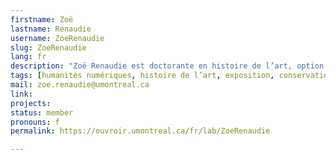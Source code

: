 ```yaml
---
firstname: Zoë
lastname: Renaudie
username: ZoeRenaudie
slug: ZoeRenaudie
lang: fr
description: "Zoë Renaudie est doctorante en histoire de l’art, option muséologie et en humanités numériques."
tags: [humanités numériques, histoire de l’art, exposition, conservation-restauration]
mail: zoe.renaudie@umontreal.ca
link:
projects: 
status: member
pronouns: f
permalink: https://ouvroir.umontreal.ca/fr/lab/ZoeRenaudie

---
```


